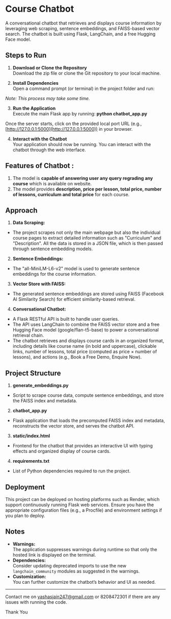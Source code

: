 # Course Chatbot

A conversational chatbot that retrieves and displays course information by leveraging web scraping, sentence embeddings, and FAISS-based vector search. The chatbot is built using Flask, LangChain, and a free Hugging Face model.

## Steps to Run

1. **Download or Clone the Repository**  
   Download the zip file or clone the Git repository to your local machine.

2. **Install Dependencies**  
   Open a command prompt (or terminal) in the project folder and run:

*Note: This process may take some time.*

3. **Run the Application**  
Execute the main Flask app by running: **python chatbot_app.py**

Once the server starts, click on the provided local port URL (e.g., [http://127.0.0.1:5000](http://127.0.0.1:5000)) in your browser.

4. **Interact with the Chatbot**  
Your application should now be running. You can interact with the chatbot through the web interface.

## Features of Chatbot : 

1. The model is **capable of answering user any query regrading any course** which is available on website.
2. The model provides **description, price per lesson, total price, number of lessons, curriculum and total price** for each course.

## Approach

1. **Data Scraping:**  
- The project scrapes not only the main webpage but also the individual course pages to extract detailed information such as "Curriculum" and "Description". All the data is stored in a JSON file, which is then passed through sentence embedding models.

2. **Sentence Embeddings:**  
- The "all-MiniLM-L6-v2" model is used to generate sentence embeddings for the course information.

3. **Vector Store with FAISS:**  
- The generated sentence embeddings are stored using FAISS (Facebook AI Similarity Search) for efficient similarity-based retrieval.

4. **Conversational Chatbot:**  
- A Flask RESTful API is built to handle user queries.
- The API uses LangChain to combine the FAISS vector store and a free Hugging Face model (google/flan-t5-base) to power a conversational retrieval chain.
- The chatbot retrieves and displays course cards in an organized format, including details like course name (in bold and uppercase), clickable links, number of lessons, total price (computed as price × number of lessons), and actions (e.g., Book a Free Demo, Enquire Now).

## Project Structure

1) **generate_embeddings.py**  
- Script to scrape course data, compute sentence embeddings, and store the FAISS index and metadata.

2) **chatbot_app.py**  
- Flask application that loads the precomputed FAISS index and metadata, reconstructs the vector store, and serves the chatbot API.

3) **static/index.html**  
- Frontend for the chatbot that provides an interactive UI with typing effects and organized display of course cards.

4) **requirements.txt**  
- List of Python dependencies required to run the project.

## Deployment

This project can be deployed on hosting platforms such as Render, which support continuously running Flask web services. Ensure you have the appropriate configuration files (e.g., a Procfile) and environment settings if you plan to deploy.

## Notes

- **Warnings:**  
The application suppresses warnings during runtime so that only the hosted link is displayed on the terminal.
- **Dependencies:**  
Consider updating deprecated imports to use the new `langchain_community` modules as suggested in the warnings.
- **Customization:**  
You can further customize the chatbot’s behavior and UI as needed.

---

Contact me on yashasjain247@gmail.com or 8208472301 if there are any issues with running the code. 

Thank You 
